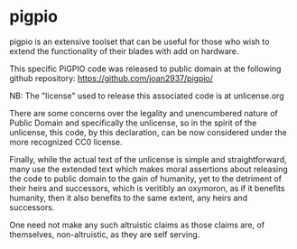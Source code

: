 pigpio
======

pigpio is an extensive toolset that can be useful for those who wish to extend the functionality of their blades with add on hardware.

This specific PiGPIO code was released to public domain at the following github repository:
https://github.com/joan2937/pigpio/

NB:  The "license" used to release this associated code is at unlicense.org

There are some concerns over the legality and unencumbered nature of Public Domain and specifically the unlicense, so in the spirit of the unlicense, this code, by this declaration, can be now considered under the more recognized CC0 license.

Finally, while the actual text of the unlicense is simple and straightforward, many use the extended text which makes moral assertions about releasing the code to public domain to the gain of humanity, yet to the detriment of their heirs and successors, which is veritibly an oxymoron, as if it benefits humanity, then it also benefits to the same extent, any heirs and successors.

One need not make any such altruistic claims as those claims are, of themselves, non-altruistic, as they are self serving.
